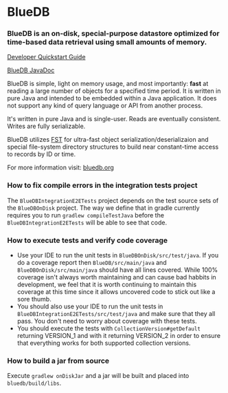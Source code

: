 # BlueDB

### BlueDB is an on-disk, special-purpose datastore optimized for time-based data retrieval using small amounts of memory.

[Developer Quickstart Guide](https://www.bluedb.org/quick-start.html)

[BlueDB JavaDoc](https://bluedb.github.io/BlueDB)

BlueDB is simple, light on memory usage, and most importantly: __fast__ at reading a large number of objects for a specified time period.  It is written in pure Java and intended to be embedded within a Java application.  It does not support any kind of query language or API from another process.

It's written in pure Java and is single-user.  Reads are eventually consistent.  Writes are fully serializable.

BlueDB utilizes [FST](https://github.com/RuedigerMoeller/fast-serialization "FST Home") for ultra-fast object serialization/deserializaion and special file-system directory structures to build near constant-time access to records by ID or time. 

For more information visit: [bluedb.org](http://bluedb.org)

### How to fix compile errors in the integration tests project
The `BlueDBIntegrationE2ETests` project depends on the test source sets of the `BlueDBOnDisk` project. The way we define that in gradle currently requires you to run `gradlew compileTestJava` before the `BlueDBIntegrationE2ETests` will be able to see that code.

### How to execute tests and verify code coverage
- Use your IDE to run the unit tests in `BlueDBOnDisk/src/test/java`. If you do a coverage report then `BlueDB/src/main/java` and `BlueDBOnDisk/src/main/java` should have all lines covered. While 100% coverage isn't always worth maintaining and can cause bad habbits in development, we feel that it is worth continuing to maintain this coverage at this time since it allows uncovered code to stick out like a sore thumb.  
- You should also use your IDE to run the unit tests in `BlueDBIntegrationE2ETests/src/test/java` and make sure that they all pass. You don't need to worry about coverage with these tests.  
- You should execute the tests with `CollectionVersion#getDefault` returning VERSION_1 and with it returning VERSION_2 in order to ensure that everything works for both supported collection versions.  

### How to build a jar from source
Execute `gradlew onDiskJar` and a jar will be built and placed into `bluedb/build/libs`.